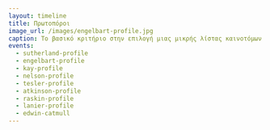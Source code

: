 ```yaml
---
layout: timeline 
title: Πρωτοπόροι 
image_url: /images/engelbart-profile.jpg
caption: Το βασικό κριτήριο στην επιλογή μιας μικρής λίστας καινοτόμων δεν ήταν η εμπορική επιτύχια που είχαν αλλά το αποτύπωμα που άφησαν οι ιδέες τους στον κλάδο και κυρίως στους συνεχιστές τους. 
events:
  - sutherland-profile 
  - engelbart-profile 
  - kay-profile
  - nelson-profile
  - tesler-profile
  - atkinson-profile
  - raskin-profile
  - lanier-profile 
  - edwin-catmull
---
```


